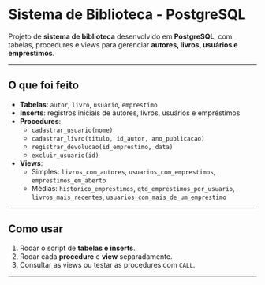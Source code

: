 # Sistema de Biblioteca - PostgreSQL

Projeto de **sistema de biblioteca** desenvolvido em **PostgreSQL**, com tabelas, procedures e views para gerenciar **autores, livros, usuários e empréstimos**.  

---

## O que foi feito

- **Tabelas**: `autor`, `livro`, `usuario`, `emprestimo`  
- **Inserts**: registros iniciais de autores, livros, usuários e empréstimos  
- **Procedures**:  
  - `cadastrar_usuario(nome)`  
  - `cadastrar_livro(titulo, id_autor, ano_publicacao)`  
  - `registrar_devolucao(id_emprestimo, data)`  
  - `excluir_usuario(id)`  
- **Views**:  
  - Simples: `livros_com_autores`, `usuarios_com_emprestimos`, `emprestimos_em_aberto`  
  - Médias: `historico_emprestimos`, `qtd_emprestimos_por_usuario`, `livros_mais_recentes`, `usuarios_com_mais_de_um_emprestimo`  

---

## Como usar

1. Rodar o script de **tabelas e inserts**.  
2. Rodar cada **procedure** e **view** separadamente.  
3. Consultar as views ou testar as procedures com `CALL`.

---
